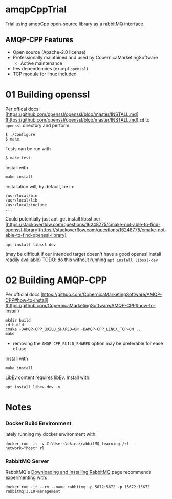# amqpCppTrial
Trial using amqpCpp open-source library as a rabbitMQ interface.

## AMQP-CPP Features
- Open source (Apache-2.0 license)
- Professionally maintained and used by CopernicaMarketingSoftware
  - Active maintenance
- few dependencies (except `openssl`)
- TCP module for linux included
  
# 01 Building openssl
Per offical docs [https://github.com/openssl/openssl/blob/master/INSTALL.md](https://github.com/openssl/openssl/blob/master/INSTALL.md)
`cd` to `openssl` directory and perform:
```
$ ./Configure
$ make
```
Tests can be run with
```
$ make test
```
Install with
```
make install
```
Installation will, by default, be in:
```
/usr/local/bin
/usr/local/lib
/usr/local/include
...
```

Could potentially just apt-get install libssl per [https://stackoverflow.com/questions/16248775/cmake-not-able-to-find-openssl-library](https://stackoverflow.com/questions/16248775/cmake-not-able-to-find-openssl-library)
```
apt install libssl-dev
```
(may be difficult if our intended target doesn't have a good openssl install readily available)
TODO: do this without running `apt install libssl-dev`

# 02 Building AMQP-CPP
Per official docs [https://github.com/CopernicaMarketingSoftware/AMQP-CPP#how-to-install](https://github.com/CopernicaMarketingSoftware/AMQP-CPP#how-to-install)
```
mkdir build
cd build
cmake -DAMQP-CPP_BUILD_SHARED=ON -DAMQP-CPP_LINUX_TCP=ON ..
make
```
- removing the `AMQP-CPP_BUILD_SHARED` option may be preferable for ease of use

Install with 
```
make install
```

LibEv content requires libEv.  Install with:
```
apt install libev-dev -y
```

# Notes
### Docker Build Environment
lately running my docker environment with:
```
docker run -it -v C:\Users\okina\rabbitMQ_learning:/rl --network="host" rl
```
### RabbitMQ Server
RabbitMQ's [Downloading and Installing RabbitMQ](https://www.rabbitmq.com/download.html)
 page recommends experimenting with:
```
docker run -it --rm --name rabbitmq -p 5672:5672 -p 15672:15672 rabbitmq:3.10-management
```